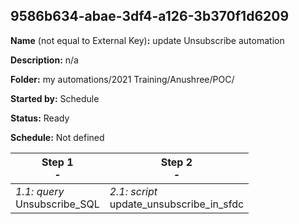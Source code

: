 ## 9586b634-abae-3df4-a126-3b370f1d6209

**Name** (not equal to External Key)**:** update Unsubscribe automation

**Description:** n/a

**Folder:** my automations/2021 Training/Anushree/POC/

**Started by:** Schedule

**Status:** Ready

**Schedule:** Not defined

| Step 1<br>_-_ | Step 2<br>_-_ |
| --- | --- |
| _1.1: query_<br>Unsubscribe_SQL | _2.1: script_<br>update_unsubscribe_in_sfdc |
